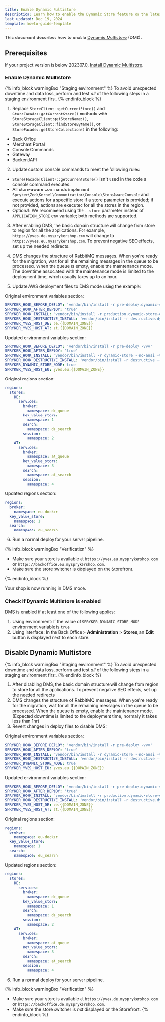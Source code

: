 ```yaml
---
title: Enable Dynamic Multistore
description: Learn how to enable the Dynamic Store feature on the latest codebase
last_updated: Dec 19, 2024
template: howto-guide-template
---
```



This document describes how to enable [Dynamic Multistore](/docs/pbc/all/dynamic-multistore/{{page.version}}/base-shop/dynamic-multistore-feature-overview.html) (DMS).

## Prerequisites

If your project version is below 202307.0, [Install Dynamic Multistore](/docs/pbc/all/dynamic-multistore/{{page.version}}/base-shop/install-and-upgrade/install-features/install-dynamic-multistore.html).

### Enable Dynamic Multistore

{% info_block warningBox "Staging environment" %}
To avoid unexpected downtime and data loss, perform and test *all* of the following steps in a staging environment first.
{% endinfo_block %}



1. Replace `StoreClient::getCurrentStore()` and `StoreFacade::getCurrentStore()` methods with `StoreStorageClient:getStoreNames()`, `StoreStorageClient::findStoreByName()`, or `StoreFacade::getStoreCollection()` in the following:
  * Back Office
  * Merchant Portal
  * Console Commands
  * Gateway
  * BackendAPI

2. Update custom console commands to meet the following rules:
  - `Store(Facade|Client)::getCurrentStore()` isn't used in the code a console command executes.
  - All store-aware commands implement `Spryker\Zed\Kernel\Communication\Console\StoreAwareConsole` and execute actions for a specific store if a store parameter is provided; if not provided, actions are executed for all the stores in the region.
  - Optional: We recommend using the `--store` parameter instead of `APPLICATION_STORE` env variable; both methods are supported.

3. After enabling DMS, the basic domain structure will change from store to region for all the applications. For example, `https://yves.de.mysprykershop.com` will change to `https://yves.eu.mysprykershop.com`. To prevent negative SEO effects, set up the needed redirects.
4. DMS changes the structure of RabbitMQ messages. When you're ready for the migration, wait for all the remaining messages in the queue to be processed. When the queue is empty, enable the maintenance mode.
The downtime associated with the maintenance mode is limited to the deployment time, which usually takes up to an hour.

5. Update AWS deployment files to DMS mode using the example:

Original environment variables section:
```yaml
SPRYKER_HOOK_BEFORE_DEPLOY: 'vendor/bin/install -r pre-deploy.dynamic-store-off -vvv'
SPRYKER_HOOK_AFTER_DEPLOY: 'true'
SPRYKER_HOOK_INSTALL: 'vendor/bin/install -r production.dynamic-store-off --no-ansi -vvv'
SPRYKER_HOOK_DESTRUCTIVE_INSTALL: 'vendor/bin/install -r destructive.dynamic-store-off --no-ansi -vvv'
SPRYKER_YVES_HOST_DE: de.{{DOMAIN_ZONE}}
SPRYKER_YVES_HOST_AT: at.{{DOMAIN_ZONE}}
```

Updated environment variables section:

```yaml
SPRYKER_HOOK_BEFORE_DEPLOY: 'vendor/bin/install -r pre-deploy -vvv'
SPRYKER_HOOK_AFTER_DEPLOY: 'true'
SPRYKER_HOOK_INSTALL: 'vendor/bin/install -r dynamic-store --no-ansi -vvv'
SPRYKER_HOOK_DESTRUCTIVE_INSTALL: 'vendor/bin/install -r destructive --no-ansi -vvv'
SPRYKER_DYNAMIC_STORE_MODE: true
SPRYKER_YVES_HOST_EU: yves.eu.{{DOMAIN_ZONE}}
```

Original regions section:
```yaml
regions:
  stores:
    DE:
      services:
        broker:
          namespace: de_queue
        key_value_store:
          namespace: 1
        search:
          namespace: de_search
        session:
          namespace: 2
    AT:
      services:
        broker:
          namespace: at_queue
        key_value_store:
          namespace: 3
        search:
          namespace: at_search
        session:
          namespace: 4
```

Updated regions section:

```yaml
regions:
  broker:
    namespace: eu-docker
  key_value_store:
    namespace: 1
  search:
    namespace: eu_search
```

6. Run a normal deploy for your server pipeline.


{% info_block warningBox "Verification" %}
- Make sure your store is available at `https://yves.eu.mysprykershop.com` or `https://backoffice.eu.mysprykershop.com`.
- Make sure the store switcher is displayed on the Storefront.

{% endinfo_block %}

Your shop is now running in DMS mode.

### Check if Dynamic Multistore is enabled

DMS is enabled if at least one of the following applies:
1. Using environment: If the value of `SPRYKER_DYNAMIC_STORE_MODE` environment variable is `true`
2. Using interface: In the Back Office > **Administration** > **Stores**, an **Edit** button is displayed next to each store.

## Disable Dynamic Multistore

{% info_block warningBox "Staging environment" %}
To avoid unexpected downtime and data loss, perform and test *all* of the following steps in a staging environment first.
{% endinfo_block %}





1. After disabling DMS, the basic domain structure will change from region to store for all the applications. To prevent negative SEO effects, set up the needed redirects.
2. DMS changes the structure of RabbitMQ messages. When you're ready for the migration, wait for all the remaining messages in the queue to be processed. When the queue is empty, enable the maintenance mode.
      (Expected downtime is limited to the deployment time, normally it takes less than 1hr)
3. Revert changes in deploy files to disable DMS:

Original environment variables section:
```yaml
SPRYKER_HOOK_BEFORE_DEPLOY: 'vendor/bin/install -r pre-deploy -vvv'
SPRYKER_HOOK_AFTER_DEPLOY: 'true'
SPRYKER_HOOK_INSTALL: 'vendor/bin/install -r dynamic-store --no-ansi -vvv'
SPRYKER_HOOK_DESTRUCTIVE_INSTALL: 'vendor/bin/install -r destructive --no-ansi -vvv'
SPRYKER_DYNAMIC_STORE_MODE: true
SPRYKER_YVES_HOST_EU: yves.eu.{{DOMAIN_ZONE}}
```
Updated environment variables section:
```yaml
SPRYKER_HOOK_BEFORE_DEPLOY: 'vendor/bin/install -r pre-deploy.dynamic-store-off -vvv'
SPRYKER_HOOK_AFTER_DEPLOY: 'true'
SPRYKER_HOOK_INSTALL: 'vendor/bin/install -r production.dynamic-store-off --no-ansi -vvv'
SPRYKER_HOOK_DESTRUCTIVE_INSTALL: 'vendor/bin/install -r destructive.dynamic-store-off --no-ansi -vvv'
SPRYKER_YVES_HOST_DE: de.{{DOMAIN_ZONE}}
SPRYKER_YVES_HOST_AT: at.{{DOMAIN_ZONE}}
```

Original regions section:
```yaml
regions:
  broker:
    namespace: eu-docker
  key_value_store:
    namespace: 1
  search:
    namespace: eu_search
```

Updated regions section:
```yaml
regions:
  stores:
    DE:
      services:
        broker:
          namespace: de_queue
        key_value_store:
          namespace: 1
        search:
          namespace: de_search
        session:
          namespace: 2
    AT:
      services:
        broker:
          namespace: at_queue
        key_value_store:
          namespace: 3
        search:
          namespace: at_search
        session:
          namespace: 4
```

6. Run a normal deploy for your server pipeline.

{% info_block warningBox "Verification" %}
- Make sure your store is available at `https://yves.de.mysprykershop.com` or `https://backoffice.de.mysprykershop.com`.
- Make sure the store switcher is *not* displayed on the Storefront.
{% endinfo_block %}
